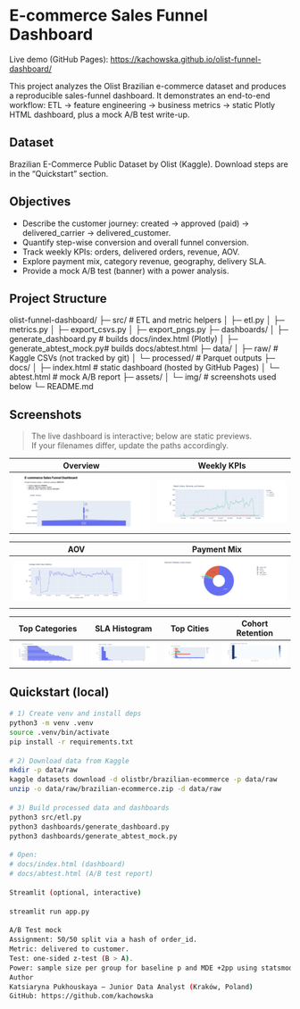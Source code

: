 # E-commerce Sales Funnel Dashboard

Live demo (GitHub Pages): https://kachowska.github.io/olist-funnel-dashboard/

This project analyzes the Olist Brazilian e-commerce dataset and produces a reproducible sales-funnel dashboard. It demonstrates an end-to-end workflow: ETL → feature engineering → business metrics → static Plotly HTML dashboard, plus a mock A/B test write-up.

## Dataset
Brazilian E-Commerce Public Dataset by Olist (Kaggle).
Download steps are in the “Quickstart” section.

## Objectives
- Describe the customer journey: created → approved (paid) → delivered_carrier → delivered_customer.
- Quantify step-wise conversion and overall funnel conversion.
- Track weekly KPIs: orders, delivered orders, revenue, AOV.
- Explore payment mix, category revenue, geography, delivery SLA.
- Provide a mock A/B test (banner) with a power analysis.

## Project Structure

olist-funnel-dashboard/
├─ src/ # ETL and metric helpers
│ ├─ etl.py
│ ├─ metrics.py
│ ├─ export_csvs.py
│ ├─ export_pngs.py
├─ dashboards/
│ ├─ generate_dashboard.py # builds docs/index.html (Plotly)
│ ├─ generate_abtest_mock.py# builds docs/abtest.html
├─ data/
│ ├─ raw/ # Kaggle CSVs (not tracked by git)
│ └─ processed/ # Parquet outputs
├─ docs/
│ ├─ index.html # static dashboard (hosted by GitHub Pages)
│ └─ abtest.html # mock A/B report
├─ assets/
│ └─ img/ # screenshots used below
└─ README.md


## Screenshots
> The live dashboard is interactive; below are static previews.  
> If your filenames differ, update the paths accordingly.

| Overview | Weekly KPIs |
|---|---|
| ![Overview](assets/img/dashboard_overview.png) | ![Weekly](assets/img/weekly.png) |

| AOV | Payment Mix |
|---|---|
| ![AOV](assets/img/aov.png) | ![Payment](assets/img/payment.png) |

| Top Categories | SLA Histogram | Top Cities | Cohort Retention |
|---|---|---|---|
| ![Categories](assets/img/categories.png) | ![SLA](assets/img/sla.png) | ![Geo](assets/img/geo.png) | ![Cohorts](assets/img/cohorts.png) |

## Quickstart (local)
```bash
# 1) Create venv and install deps
python3 -m venv .venv
source .venv/bin/activate
pip install -r requirements.txt

# 2) Download data from Kaggle
mkdir -p data/raw
kaggle datasets download -d olistbr/brazilian-ecommerce -p data/raw
unzip -o data/raw/brazilian-ecommerce.zip -d data/raw

# 3) Build processed data and dashboards
python3 src/etl.py
python3 dashboards/generate_dashboard.py
python3 dashboards/generate_abtest_mock.py

# Open:
# docs/index.html (dashboard)
# docs/abtest.html (A/B test report)

Streamlit (optional, interactive)

streamlit run app.py

A/B Test mock
Assignment: 50/50 split via a hash of order_id.
Metric: delivered to customer.
Test: one-sided z-test (B > A).
Power: sample size per group for baseline p and MDE +2pp using statsmodels.
Author
Katsiaryna Pukhouskaya — Junior Data Analyst (Kraków, Poland)
GitHub: https://github.com/kachowska

